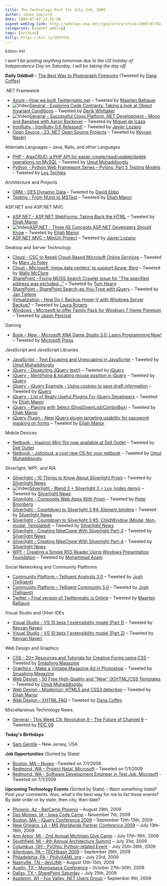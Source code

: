 ```yaml
---
title: The Technology Post for July 2nd, 2009
author: Jason Gaylord
date: 2009-07-02 23:55:00
aspnet-weblog-link: http://weblogs.asp.net/jgaylord/archive/2009/07/02/the-technology-post-for-july-2nd-2009.aspx
categories: [aspnet-weblog]
tags: [archive]
bitly: https://bit.ly/3bYVY3L
---
```


<small>Edition: #41</small>

_I won't be posting anything tomorrow due to the US holiday of Independence Day on Saturday. I will be taking the day off._

**Daily Oddball** – [The Best Way to Photograph Fireworks](http://www.pcworld.com/printable/article/id,165973/printable.html) (Tweeted by [Dana Coffey](http://twitter.com/crazeegeekchick))

.NET Framework

- [Azure – How we built Twittermatic.net](http://blog.maartenballiauw.be/post/2009/07/02/How-we-built-TwitterMaticnet-Part-1-Introduction.aspx) – Tweeted by [Maarten Balliauw](http://twitter.com/maartenballiauw)
- ![Video](http://jasongaylord.com/images/techpost/podcast.jpg)[General - Exploring Code Contracts: Taking a look at Object Invariant Conditions](http://www.dimecasts.net/Casts/CastDetails/123) – Tweeted by [Derik Whittaker](http://twitter.com/DerikWhittaker)
- ![Video](http://jasongaylord.com/images/techpost/podcast.jpg)[General - Successful Cross Platform .NET Development - Mono and Banshee with Aaron Bockover](http://www.hanselman.com/blog/HanselminutesPodcast168SuccessfulCrossPlatformNETDevelopmentMonoAndBansheeWithAaronBockover.aspx) – Tweeted by [Miguel de Icaza](http://twitter.com/migueldeicaza)
- [IronRuby - IronRuby 0.6 Released!](http://blog.jimmy.schementi.com/2009/07/ironruby-06-released.html) – Tweeted by [Javier Lozano](http://twitter.com/jglozano)
- [Open Source - 23 .NET Open Source Projects](http://www.infoq.com/news/2009/07/23-.NET-Open-Source-Projects) – Tweeted by [Keyvan Nayeri](http://twitter.com/keyvan)

Alternate Languages – Java, Rails, and other Languages

- [PHP - AjaxCRUD: a PHP API for easier create/read/update/delete operations on MySQL](http://www.ajaxcrud.com/) – Tweeted by [Umut Muhaddisoglu](http://twitter.com/umutm)
- [Python - Python Web Framework Series – Pylons: Part 5 Testing Models](http://www.lostechies.com/blogs/rssvihla/archive/2009/07/02/python-web-framework-series-pylons-part-5-testing-models.aspx) – Tweeted by [Los Techies](http://twitter.com/lostechies)

Architecture and Projects

- [ORM – DES Dynamic Data](http://www.peterblum.com/des/dynamicdata.aspx) – Tweeted by [David Ebbo](http://twitter.com/davidebbo)
- [Testing - From NUnit to MSTest](http://blog.eweibel.net/?p=303) – Tweeted by [Elijah Manor](http://twitter.com/elijahmanor)

ASP.NET and ASP.NET MVC

- [ASP.NET - ASP.NET WebForms: Taking Back the HTML](http://weblogs.asp.net/infinitiesloop/archive/2009/07/01/asp-net-webforms-taking-back-the-html.aspx) – Tweeted by [Elijah Manor](http://twitter.com/elijahmanor)
- ![Video](http://jasongaylord.com/images/techpost/video.jpg)[ASP.NET - Three IIS Concepts ASP.NET Developers Should Know](http://odetocode.com/Blogs/scott/archive/2009/07/01/13167.aspx) – Tweeted by [Elijah Manor](http://twitter.com/elijahmanor)
- [ASP.NET MVC – MiniUrl Project](http://miniurl.codeplex.com/) – Tweeted by [Javier Lozano](http://twitter.com/jglozano)

Desktop and Server Technology

- [Cloud - CSC to Resell Cloud-Based Microsoft Online Services](http://news.prnewswire.com/DisplayReleaseContent.aspx?ACCT=104&STORY=/www/story/07-01-2009/0005053921&EDATE=) – Tweeted by [Mary Jo Foley](http://twitter.com/maryjofoley)
- [Cloud - Microsoft 'mega data centers' to support Azure, Bing](http://news.cnet.com/8301-10805_3-10277976-75.html?tag=newsEditorsPicksArea.0) – Tweeted by [Wally McClure](http://twitter.com/wbm)
- [SharePoint - Fixing MOSS Search Crawler issue for "The specified address was excluded..."](http://nerdyhearn.com/blog/161) – Tweeted by [Tom Hearn](http://twitter.com/nerdyhearn)
- [SharePoint - SharePoint Search-as-You-Type with jQuery](http://weblogs.asp.net/jan/archive/2009/07/02/sharepoint-search-as-you-type-with-jquery.aspx) – Tweeted by [Jan Tielens](http://twitter.com/jantielens)
- [Virtualization - How Do I: Backup Hyper-V with Windows Server Backup?](http://technet.microsoft.com/en-us/virtualization/dd775213.aspx) – Tweeted by [Laura Rogers](http://twitter.com/WonderLaura)
- [Windows - Microsoft to offer Family Pack for Windows 7 Home Premium](http://blogs.zdnet.com/Bott/?p=1145) – Tweeted by [Jason Percival](http://twitter.com/jasonpercival)

Gaming

- [Book – New - Microsoft XNA Game Studio 3.0: Learn Programming Now!](http://blogs.msdn.com/microsoft_press/archive/2009/07/02/new-book-microsoft-xna-game-studio-3-0-learn-programming-now.aspx) – Tweeted by [Microsoft Press](http://twitter.com/MicrosoftPress)

JavaScript and JavaScript Libraries

- [JavaScript - Text Escaping and Unescaping in JavaScript](http://0xcc.net/jsescape/) – Tweeted by [Umut Muhaddisoglu](http://twitter.com/umutm)
- [jQuery - Dissecting JQuery text()](http://elegantcode.com/2009/06/15/dissecting-jquery-text/) – Tweeted by [jQuery](http://twitter.com/jquery)
- [jQuery - Identifying & locating mouse position in jQuery](http://jquery-howto.blogspot.com/2009/07/identifying-locating-mouse-position-in.html) – Tweeted by [jQuery](http://twitter.com/jquery)
- [jQuery - jQuery Example - Using cookies to save draft information](http://www.insideria.com/2009/06/jquery-example---using-cookies.html) – Tweeted by [jQuery](http://twitter.com/jquery)
- [jQuery - List of Really Useful Plugins For jQuery Developers](http://www.w3avenue.com/2009/07/01/list-of-really-useful-plugins-for-jquery-developers/) – Tweeted by [Elijah Manor](http://twitter.com/elijahmanor)
- [jQuery - Playing with Select (DropDownList/ComboBox)](http://elegantcode.com/2009/07/01/jquery-playing-with-select-dropdownlistcombobox/) – Tweeted by [Elijah Manor](http://twitter.com/elijahmanor)
- [jQuery Plugin - New jQuery plugin targeting usability for password masking on forms](http://www.prothemer.com/blog/2009/07/02/new-jquery-plugin-targeting-usability-for-password-masking-on-forms/) – Tweeted by [Elijah Manor](http://twitter.com/elijahmanor)

Mobile Devices

- [Netbook - Inspiron Mini 10v now available at Dell Outlet](http://www.dell.com/us/en/dfh/notebooks/laptop-inspiron-10/pd.aspx?refid=laptop-inspiron-10&s=dfh&cs=22&dgc=SM&cid=22576&lid=1200131) – Tweeted by [Dell Outlet](http://twitter.com/DellOutlet)
- [Netbook - Jolicloud, a cool new OS for your netbook](http://www.jolicloud.com/) – Tweeted by [Umut Muhaddisoglu](http://twitter.com/umutm)

Silverlight, WPF, and RIA

- [Silverlight - 10 Things to Know About Silverlight Prism](http://www.sparklingclient.com/prism-silverlight/) – Tweeted by [Silverlight News](http://twitter.com/SilverlightNews)
- ![Video](http://jasongaylord.com/images/techpost/video.jpg)[Silverlight - Blend 3 + Silverlight 3 = Luv (video demo)](http://www.cynergysystems.com/blogs/page/josefajardo?entry=blend_3_silverlight_3_luv) – Tweeted by [Silverlight News](http://twitter.com/SilverlightNews)
- [Silverlight - Composite Web Apps With Prism](http://msdn.microsoft.com/en-us/magazine/dd943055.aspx) – Tweeted by [Peter Bromberg](http://twitter.com/peterbromberg)
- [Silverlight - Countdown to Silverlight 3 #4: Element binding](http://tozon.info/blog/post/2009/06/29/Countdown-to-Silverlight-3-4-Element-binding.aspx) – Tweeted by [Silverlight News](http://twitter.com/SilverlightNews)
- [Silverlight - Countdown to Silverlight 3 #5: ChildWindow (Modal, Non-modal, Templated)](http://tozon.info/blog/post/2009/06/29/Countdown-to-Silverlight-3-5-ChildWindow-(Modal-Non-modal-Templated).aspx) – Tweeted by [Silverlight News](http://twitter.com/SilverlightNews)
- [Silverlight - Creating NikeClone With Silverlight Part-3](http://blogs.windowsclient.net/ilves/archive/2009/06/27/creating-nikeclone-with-silverlight-part-3.aspx) – Tweeted by [Silverlight News](http://twitter.com/SilverlightNews)
- [Silverlight - Creating NikeClone With Silverlight Part-4](http://blogs.windowsclient.net/ilves/archive/2009/06/30/creating-nikeclone-with-silverlight-part-4.aspx) – Tweeted by [Silverlight News](http://twitter.com/SilverlightNews)
- [WPF - Creating a Simple RSS Reader Using Windows Presentation Foundation](http://highoncoding.com/Articles/579_Creating_a_Simple_RSS_Reader_Using_Windows_Presentation_Foundation.aspx) – Tweeted by [Mohammad Azam](http://twitter.com/azamsharp)

Social Networking and Community Platforms

- [Community Platform – Telligent Analysts 3.0](http://telligent.com/products/telligent-analytics/ "http://telligent.com/products/telligent-analytics/") – Tweeted by [Josh (Telligent)](http://twitter.com/evolvingWe)
- [Community Platform – Telligent Community 5.0](http://telligent.com/products/telligent-community/) – Tweeted by [Josh (Telligent)](http://twitter.com/evolvingWe)
- [Twitter – Final version of Twittermatic is Online](http://twittermatic.codeplex.com/) – Tweeted by [Maarten Balliauw](http://twitter.com/maartenballiauw)

Visual Studio and Other IDEs

- [Visual Studio - VS 10 beta 1 extensibility model (Part 1)](http://www.clariusconsulting.net/blogs/pga/archive/2009/07/02/156740.aspx) – Tweeted by [Keyvan Nayeri](http://twitter.com/keyvan)
- [Visual Studio - VS 10 beta 1 extensibility model (Part 2)](http://www.clariusconsulting.net/blogs/pga/archive/2009/07/02/156746.aspx) – Tweeted by [Keyvan Nayeri](http://twitter.com/keyvan)

Web Design and Graphics

- [CSS - 20+ Resources and Tutorials for Creative Forms using CSS](http://speckyboy.com/2009/07/02/20-resources-and-tutorials-for-creative-forms-using-css/) – Tweeted by [Smashing Magazine](http://twitter.com/smashingmag)
- [Graphics - Make a Vintage Magazine Ad in Photoshop](http://www.outlawdesignblog.com/2009/make-a-vintage-magazine-ad-in-photoshop/) – Tweeted by [Smashing Magazine](http://twitter.com/smashingmag)
- [Web Design - 50 Free High-Quality and "New" (X)HTML/CSS Templates](http://www.noupe.com/css/50-free-high-quality-and-new-xhtmlcss-templates.html) – Tweeted by [Umut Muhaddisoglu](http://twitter.com/umutm)
- [Web Design - Modernizr: HTML5 and CSS3 detection](http://ajaxian.com/archives/modernizr-html5-and-css3-detection) – Tweeted by [Elijah Manor](http://twitter.com/elijahmanor)
- [Web Design – XHTML FAQ](http://www.w3.org/2009/06/xhtml-faq) – Tweeted by [Dana Coffey](http://twitter.com/crazeegeekchick)

Miscellaneous Technology News

- [General - This Week C9: Revolution 9 - The Future of Channel 9](http://channel9.msdn.com/shows/This+Week+On+Channel+9/This-Week-C9-Revolution-9-The-Future-of-Channel-9/) – Tweeted by [PDC 09](http://twitter.com/PDC09)

**Today's Birthdays**

- [Sam Gentile](http://twitter.com/SamGentile) – New Jersey, USA

**Job Opportunities** (Sorted by State)

- [Boston, MA – Nuxeo](http://www.nuxeo.com/nuxeo/jobs/) –Tweeted on 7/1/2009
- [Redmond, WA – Project Natal, Microsoft](http://www.microsoft-entertainment-jobs.com/go/Introducing-Project-Natal/150565/) – Tweeted on 7/1/2009
- [Redmond, WA - Software Development Engineer in Test Job, Microsoft](http://www.microsoft-entertainment-jobs.com/job/REDMOND-Software-Development-Engineer-in-Test-Job-WA-98074/528316/) - Tweeted on 7/1/2009

**Upcoming Technology Events** (Sorted by State) – Want something listed? Post your comments. Also, what's the best way for me to list these events? By date order or by state, then city, then date?

- [Phoenix, Az - BarCamp Phoenix](http://barcamp.org/BarCampPhoenix) – August 29th, 2009
- [Des Moines, IA – Iowa Code Camp](http://iowacodecamp.com/default.aspx) – November 7th, 2009
- [Boston, MA – jQuery Conference 2009](http://blog.jquery.com/2009/07/02/jquery-conference-2009-dates-and-venue/) – September 12th-13th, 2009
- [New Orleans, LA – MS Worldwide Partner Conference 2009](http://www.digitalwpc.com/) – July 13th-16th, 2009
- [Ann Arbor, MI - 2nd Annual Michigan Give Camp](http://michigangivecamp.eventbrite.com/) - July 17th-19th, 2009
- [Southfield, MI – 4th Annual Architecture Summit](https://www.clicktoattend.com/invitation.aspx?code=139245) – July 31st, 2009
- [Columbus, OH - PyOhio: Python-related Event](http://www.developerfusion.com/event/13421/pyohio/) - July 25th-26th, 2009
- [Allentown, PA – TECHbash 2009](http://techbash.com/) – September 26th, 2009
- [Philadelphia, PA - PhillyXAML.org](http://phillyxaml.org/Lists/Events/DispForm.aspx?ID=5&Source=http%3A%2F%2Fphillyxaml%2Eorg%2FLists%2FEvents%2Fcalendar%2Easpx%3FCalendarDate%3D7%252F26%252F2009) – July 23rd, 2009
- [Nashville, TN – devLINK](http://devlink.net/) – August 13th-15th, 2009
- [Austin, TX – Monospace Conference](http://monospace.us/) – October 27th-30th, 2009
- [Dallas, TX – SharePoint Saturday](http://www.sharepointsaturday.org/dallas) – July 25th, 2009
- [Appleton, WI – Fox Valley .NET Users Group](http://fvnug.org/dnn/Home/tabid/36/ctl/Details/Mid/377/ItemID/8/Default.aspx?selecteddate=9/9/2009) – September 9th, 2009